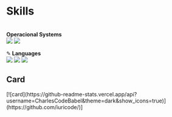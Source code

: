 <h1>Skills</h1><br>
<b>Operacional Systems</b>
 <div><img src="https://img.shields.io/badge/Linux-E34F26?style=for-the-badge&logo=linux&logoColor=black"/>
 <img src="https://img.shields.io/badge/Windows-017AD7?style=for-the-badge&logo=windows&logoColor=white"/></div>

<span>&#9998;</span><b> Languages </b><br>
<img src="https://img.shields.io/badge/HTML5-E34F26?style=for-the-badge&logo=html5&logoColor=white"/>
<img src="https://img.shields.io/badge/CSS3-1572B6?style=for-the-badge&logo=css3&logoColor=white"/>
<img src="https://img.shields.io/badge/JavaScript-323330?style=for-the-badge&logo=javascript&logoColor=F7DF1E"/>

<h2> Card </h2>
[![card](https://github-readme-stats.vercel.app/api?username=CharlesCodeBabel&theme=dark&show_icons=true)](https://github.com/iuricode/)]

